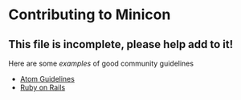 # Contributing to Minicon
## This file is incomplete, please help add to it!
Here are some *examples* of good community guidelines

- [Atom Guidelines](https://github.com/atom/atom/blob/master/CONTRIBUTING.md)
- [Ruby on Rails](https://github.com/rails/rails/blob/master/CONTRIBUTING.md)
